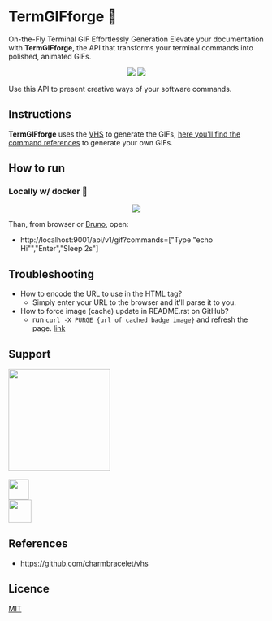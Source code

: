 # TermGIFforge 👾

On-the-Fly Terminal GIF Effortlessly Generation
Elevate your documentation with **TermGIFforge**, the API that transforms your terminal commands into polished, animated GIFs.

<p align="center">
  <img src="http://terminalgifapi.com/api/v1/gif?commands=[%20%22Set%20FontSize%2050%22,%20%22Set%20TypingSpeed%2075ms%22,%20%22Type%20\%22echo%20\%22%22,%20%22Set%20TypingSpeed%20500ms%22,%20%22Type%20\%22%27YEY\%22%22,%20%22Set%20TypingSpeed%2075ms%22,%20%22Type%20\%22!!!!%27\%22%22,%20%22Sleep%20100ms%22,%20%22Enter%22,%20%22Sleep%202s%22]"/>
  <img src="http://terminalgifapi.com/api/v1/gif?commands=[%22Type%20\%22echo%20%27The%20Magic%20Happens%20Here%27\%22%22,%22Enter%22,%22Sleep%202s%22]"/>
</p>

Use this API to present creative ways of your software commands.

## Instructions

**TermGIFforge** uses the [VHS](https://github.com/charmbracelet/vhs) to generate the GIFs, [here you'll find the command references](https://github.com/charmbracelet/vhs?tab=readme-ov-file#vhs-command-reference) to generate your own GIFs.

## How to run

### Locally w/ docker 🐳

<p align="center">
  <img src="http://terminalgifapi.com/api/v1/gif?commands=[%20%22Type%20\%22echo%20%27How%20to%20run%20locally%20w/%20Docker%27\%22\n%22,%22Sleep%20400ms%22,%22Enter%22,%22Sleep%20200ms%22,%20%22Type%20\%22echo%20%27make%20build-image%20to%20build%20image%27\%22\n%22,%22Sleep%20400ms%22,%22Enter%22,%22Sleep%20200ms%22,%20%22Type%20\%22echo%20%27make%20debug-container%20to%20start%20a%20terminal%20from%20inside%20the%20container%27\%22\n%22,%22Sleep%20400ms%22,%22Enter%22,%22Sleep%20200ms%22,%20%22Type%20\%22echo%20%27go%20run%20cmd/server/main.go%27\%22\n%22,%22Sleep%20400ms%22,%22Enter%22,%22Sleep%20200ms%22,%20%22Sleep%202s%22]"/>
</p>

Than, from browser or [Bruno](./zarf/bruno/), open:

- http://localhost:9001/api/v1/gif?commands=["Type \"echo Hi\"","Enter","Sleep 2s"]

<!--
- http://terminalgifapi.com/api/v1/gif?commands=["Type \"echo 'The Magic Happens Here'\"","Enter","Sleep 2s"]
- http://terminalgifapi.com/api/v1/gif?commands=[
    "Set FontSize 50",
    "Set TypingSpeed 75ms",
    "Type \"echo \"",
    "Set TypingSpeed 500ms",
    "Type \"'YEY\"",
    "Set TypingSpeed 75ms",
    "Type \"!!!'\"",
    "Sleep 100ms",
    "Enter",
    "Sleep 2s"]
- http://terminalgifapi.com/api/v1/gif?commands=["Type \"echo 'Welcome to VHS!'\"","Enter","Type \"ls\"","Sleep 100ms","Enter","Sleep 2s"]
- http://terminalgifapi.com/api/v1/gif?commands=[
    "Type \"echo 'How to run locally w/ Docker'\"\n","Sleep 400ms","Enter","Sleep 200ms",
    "Type \"echo 'make build-image to build image'\"\n","Sleep 400ms","Enter","Sleep 200ms",
    "Type \"echo 'make debug-container to start a terminal from inside the container'\"\n","Sleep 400ms","Enter","Sleep 200ms",
    "Type \"echo 'go run cmd/server/main.go'\"\n","Sleep 400ms","Enter","Sleep 200ms",
    "Sleep 2s"]
- http://terminalgifapi.com/api/v1/gif?commands=["Type \"echo 'Welcome to VHS!'\"","Sleep 100ms","Enter","Sleep 2s"]
- http://terminalgifapi.com/api/v1/gif?commands=["Type \"cat README.md\"","Enter","Sleep 2s"]
- http://terminalgifapi.com/api/v1/gif?commands=["Type \"less README.md\"","Enter","Sleep 2s"]
-->

## Troubleshooting

- How to encode the URL to use in the HTML tag?
  - Simply enter your URL to the browser and it'll parse it to you.
- How to force image (cache) update in README.rst on GitHub?
  - run `curl -X PURGE {url of cached badge image}` and refresh the page. [link](https://stackoverflow.com/questions/26898052/how-to-force-image-cache-update-in-readme-rst-on-github)

## Support

<p align="center">
</p>

<p>
  <img src="http://terminalgifapi.com/api/v1/gif?commands=[%20%22Set%20FontSize%2060%22,%20%22Type%20\%22I%20am%20happy%20to%20be%20honored%20with%20your%20support!%20S2S2\%22%22,%20%22Sleep%202s%22%20]" height="200px"/>
  <br/>
  <br/>
  <a href="https://victor.barros.engineer/wallet" target="_blank">
    <img src="https://bitcoin.org/img/icons/logotop.svg?1671880122" height="40px">
  </a>
  <br/>
  <a href="https://www.buymeacoffee.com/victorbarros" target="_blank">
    <img src="https://cdn.buymeacoffee.com/buttons/v2/default-yellow.png" height="45px">
  </a>
</p>

## References

- https://github.com/charmbracelet/vhs
<!--
- https://github.com/anuraghazra/github-readme-stats
- https://github.com/DenverCoder1/github-readme-streak-stats
- https://github.com/rahuldkjain/github-profile-readme-generator
- https://github.com/ryo-ma/github-profile-trophy
- [![Star History Chart](https://api.star-history.com/svg?repos=getumbrel/umbrel&type=Date)](https://star-history.com/#getumbrel/umbrel&Date)
-->

## Licence

[MIT](./LICENSE)

<!--
TODO

- requirements to publish idea
  - create worker to exclude oldest GIFs
  - create homepage to introduce project
    - use https://lovable.dev/ for that
- improve dockerfile
  - cmds to build image using mac or linux
    - receive OS as arg and select script to install vhs
  - create stage with shared volume and build project
  - copy build to release fase
  - entrypoint to run builded
- improve readme
  - https://shields.io/badges, like https://github.com/ClickHouse/ClickHouse/blob/1eecaa0905e1d604231a12ad2088d189c12744c1/README.md?plain=1#L3

- backup https://github.com/charmbracelet/vhs/releases/download/v0.9.0/vhs_0.9.0_arm64.deb and https://github.com/charmbracelet/vhs/releases/download/v0.9.0/vhs_0.9.0_amd64.deb

- write article/post
- ask friends to give star
- post on https://x.com/i/communities/1685641800449462272, gopher discord, gopher slack, "show HN"...
- https://star-history.com/blog/playbook-for-more-github-stars

-->
